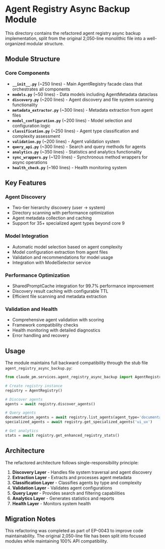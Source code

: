 # Agent Registry Async Backup Module

This directory contains the refactored agent registry async backup implementation, split from the original 2,050-line monolithic file into a well-organized modular structure.

## Module Structure

### Core Components

- **`__init__.py`** (~250 lines) - Main AgentRegistry facade class that orchestrates all components
- **`models.py`** (~50 lines) - Data models including AgentMetadata dataclass
- **`discovery.py`** (~200 lines) - Agent discovery and file system scanning functionality
- **`metadata_extractor.py`** (~300 lines) - Metadata extraction from agent files
- **`model_configuration.py`** (~200 lines) - Model selection and configuration logic
- **`classification.py`** (~250 lines) - Agent type classification and complexity assessment
- **`validation.py`** (~200 lines) - Agent validation system
- **`query_api.py`** (~300 lines) - Search and query methods for agents
- **`analytics.py`** (~350 lines) - Statistics and analytics functionality
- **`sync_wrappers.py`** (~120 lines) - Synchronous method wrappers for async operations
- **`health_check.py`** (~160 lines) - Health monitoring system

## Key Features

### Agent Discovery
- Two-tier hierarchy discovery (user → system)
- Directory scanning with performance optimization
- Agent metadata collection and caching
- Support for 35+ specialized agent types beyond core 9

### Model Integration
- Automatic model selection based on agent complexity
- Model configuration extraction from agent files
- Validation and recommendations for model usage
- Integration with ModelSelector service

### Performance Optimization
- SharedPromptCache integration for 99.7% performance improvement
- Discovery result caching with configurable TTL
- Efficient file scanning and metadata extraction

### Validation and Health
- Comprehensive agent validation with scoring
- Framework compatibility checks
- Health monitoring with detailed diagnostics
- Error handling and recovery

## Usage

The module maintains full backward compatibility through the stub file `agent_registry_async_backup.py`:

```python
from claude_pm.services.agent_registry_async_backup import AgentRegistry, AgentMetadata

# Create registry instance
registry = AgentRegistry()

# Discover agents
agents = await registry.discover_agents()

# Query agents
documentation_agents = await registry.list_agents(agent_type='documentation')
specialized_agents = await registry.get_specialized_agents('ui_ux')

# Get analytics
stats = await registry.get_enhanced_registry_stats()
```

## Architecture

The refactored architecture follows single-responsibility principle:

1. **Discovery Layer** - Handles file system traversal and agent discovery
2. **Extraction Layer** - Extracts and processes agent metadata
3. **Classification Layer** - Classifies agents by type and complexity
4. **Validation Layer** - Validates agent configurations
5. **Query Layer** - Provides search and filtering capabilities
6. **Analytics Layer** - Generates statistics and reports
7. **Health Layer** - Monitors system health

## Migration Notes

This refactoring was completed as part of EP-0043 to improve code maintainability. The original 2,050-line file has been split into focused modules while maintaining 100% API compatibility.